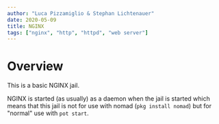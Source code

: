 ```yaml
---
author: "Luca Pizzamiglio & Stephan Lichtenauer"
date: 2020-05-09
title: NGINX
tags: ["nginx", "http", "httpd", "web server"]
---
```


# Overview

This is a basic NGINX jail.

NGINX is started (as usually) as a daemon when the jail is started which means that this jail is not for use with nomad (```pkg install nomad```) but for "normal" use with ```pot start```.
